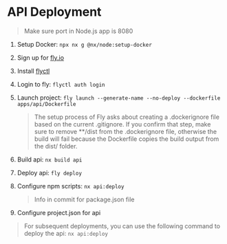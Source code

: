 # API Deployment

> Make sure port in Node.js app is 8080

1. Setup Docker: `npx nx g @nx/node:setup-docker`
2. Sign up for [fly.io](https://fly.io)
3. Install [flyctl](https://fly.io/docs/hands-on/install-flyctl/)
4. Login to fly: `flyctl auth login`
5. Launch project: `fly launch --generate-name --no-deploy --dockerfile apps/api/Dockerfile`

    > The setup process of Fly asks about creating a .dockerignore file based on the current .gitignore. If you confirm that step, make sure to remove **/dist from the .dockerignore file, otherwise the build will fail because the Dockerfile copies the build output from the dist/ folder.

6. Build api: `nx build api`
7. Deploy api: `fly deploy`
8. Configure npm scripts: `nx api:deploy`

    > Info in commit for package.json file

9. Configure project.json for api

> For subsequent deployments, you can use the following command to deploy the api: `nx api:deploy`
